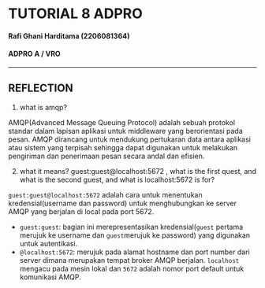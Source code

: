 # TUTORIAL 8 ADPRO
#### Rafi Ghani Harditama (2206081364)
#### ADPRO A / VRO

---

## REFLECTION 

1. what is amqp?

AMQP(Advanced Message Queuing Protocol) adalah sebuah  protokol standar dalam lapisan aplikasi untuk middleware yang berorientasi pada pesan. AMQP dirancang untuk mendukung pertukaran data antara aplikasi atau sistem yang terpisah sehingga dapat digunakan untuk melakukan pengiriman dan penerimaan pesan secara andal dan efisien.

2. what it means? guest:guest@localhost:5672 , what is the first quest, and what is the second guest, and what is localhost:5672 is for? 

`guest:guest@localhost:5672` adalah cara untuk menentukan kredensial(username dan password) untuk menghubungkan ke server AMQP yang berjalan di local pada port 5672.

* `guest:guest`: bagian ini merepresentasikan kredensial(`guest` pertama merujuk ke username dan `guest`merujuk ke password) yang digunakan untuk autentikasi.
* `@localhost:5672`: merujuk pada alamat hostname dan port number dari server dimana merupakan tempat broker AMQP berjalan. `localhost` mengacu pada mesin lokal dan `5672` adalah nomor port default untuk komunikasi AMQP. 